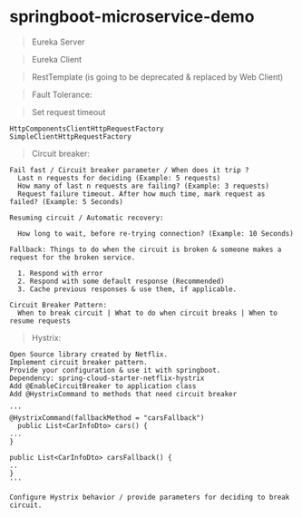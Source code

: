 # springboot-microservice-demo

> Eureka Server

> Eureka Client

> RestTemplate (is going to be deprecated & replaced by Web Client)

> Fault Tolerance:

  > Set request timeout
  
    HttpComponentsClientHttpRequestFactory
    SimpleClientHttpRequestFactory
  
  > Circuit breaker:
    
    Fail fast / Circuit breaker parameter / When does it trip ?
      Last n requests for deciding (Example: 5 requests)
      How many of last n requests are failing? (Example: 3 requests)
      Request failure timeout. After how much time, mark request as failed? (Example: 5 Seconds)

    Resuming circuit / Automatic recovery:
   
      How long to wait, before re-trying connection? (Example: 10 Seconds)
      
    Fallback: Things to do when the circuit is broken & someone makes a request for the broken service.
      
      1. Respond with error
      2. Respond with some default response (Recommended)
      3. Cache previous responses & use them, if applicable.
      
    Circuit Breaker Pattern:
      When to break circuit | What to do when circuit breaks | When to resume requests
    
  > Hystrix:
  
    Open Source library created by Netflix.
    Implement circuit breaker pattern.
    Provide your configuration & use it with springboot.
    Dependency: spring-cloud-starter-netflix-hystrix
    Add @EnableCircuitBreaker to application class
    Add @HystrixCommand to methods that need circuit breaker
    
    '''
    @HystrixCommand(fallbackMethod = "carsFallback")
	  public List<CarInfoDto> cars() {
    ...
    }
    
    public List<CarInfoDto> carsFallback() {
    ..
    }
    '''    
    
    Configure Hystrix behavior / provide parameters for deciding to break circuit.
    
    
